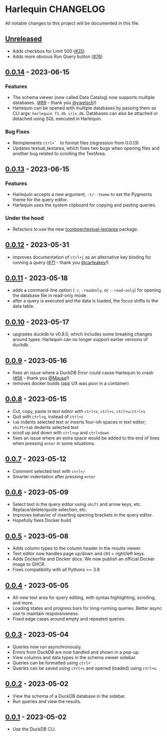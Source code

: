 # Harlequin CHANGELOG

All notable changes to this project will be documented in this file.

## [Unreleased]

-   Adds checkbox for Limit 500 ([#35](https://github.com/tconbeer/harlequin/issues/35))
-   Adds more obvious Run Query button ([#76](https://github.com/tconbeer/harlequin/issues/76))

## [0.0.14] - 2023-06-15

### Features

-   The schema viewer (now called Data Catalog) now supports multiple databases.
    ([#89](https://github.com/tconbeer/harlequin/issues/89) - thank you 
    [@ywelsch](https://github.com/ywelsch)!)
-   Harlequin can be opened with multiple databases by passing them as CLI args:
    `harlequin f1.db iris.db`. Databases can also be attached or detached using 
    SQL executed in Harlequin.

### Bug Fixes

-   Reimplements ``ctrl+` `` to format files (regression from 0.0.13)
-   Updates textual_textarea, which fixes two bugs when opening files
    and another bug related to scrolling the TextArea.

## [0.0.13] - 2023-06-15

### Features

-   Harlequin accepts a new argument, `-t/--theme` to set the Pygments theme for the query editor.
-   Harlequin uses the system clipboard for copying and pasting queries.

### Under the hood

-   Refactors to use the new [tconbeer/textual-textarea](https://github.com/tconbeer/textual-textarea) package.

## [0.0.12] - 2023-05-31

-   improves documentation of `ctrl+j` as an alternative key binding for running a query ([#71](https://github.com/tconbeer/harlequin/issues/71) - thank you [@carteakey](https://github.com/carteakey)!)

## [0.0.11] - 2023-05-18

-   adds a command-line option (`-r`, `-readonly`, or `--read-only`) for opening
    the database file in read-only mode.
-   after a query is executed and the data is loaded, the focus shifts to the data table.

## [0.0.10] - 2023-05-17

-   upgrades duckdb to v0.8.0, which includes some breaking changes around types. Harlequin can no longer support earlier versions of duckdb.

## [0.0.9] - 2023-05-16

-   fixes an issue where a DuckDB Error could cause Harlequin to crash ([#56](https://github.com/tconbeer/harlequin/issues/56) - thank you [@Mause](https://github.com/Mause)!)
-   removes docker builds (app UX was poor in a container)

## [0.0.8] - 2023-05-15

-   Cut, copy, paste in text editor with `ctrl+x`, `ctrl+c`, `ctrl+u/ctrl+v`
-   Quit with `ctrl+q`, instead of `ctrl+c`
-   `tab` indents selected text or inserts four-ish spaces in text editor; `shift+tab` dedents selected text
-   scroll up and down with `ctrl+up` and `ctrl+down`
-   fixes an issue where an extra space would be added to the end of lines when pressing `enter` in some situations.

## [0.0.7] - 2023-05-12

-   Comment selected text with `ctrl+/`
-   Smarter indentation after pressing `enter`

## [0.0.6] - 2023-05-09

-   Select text in the query editor using `shift` and arrow keys, etc. Replace/delete/quote selection, etc.
-   Improves behavior of inserting opening brackets in the query editor.
-   Hopefully fixes Docker build

## [0.0.5] - 2023-05-08

-   Adds column types to the column header in the results viewer.
-   Text editor now handles page up/down and ctrl + right/left keys.
-   Adds Dockerfile and Docker docs. We now publish an official Docker image to GHCR.
-   Fixes compatibility with all Pythons >= 3.8

## [0.0.4] - 2023-05-05

-   All-new text area for query editing, with syntax highlighting, scrolling, and more.
-   Loading states and progress bars for long-running queries. Better async use to maintain responsiveness.
-   Fixed edge cases around empty and repeated queries.

## [0.0.3] - 2023-05-04

-   Queries now run asynchronously.
-   Errors from DuckDB are now handled and shown in a pop-up.
-   View columns and data types in the schema viewer sidebar.
-   Queries can be formatted using ``ctrl+` ``.
-   Queries can be saved using `ctrl+s` and opened (loaded) using `ctrl+o`.

## [0.0.2] - 2023-05-02

-   View the schema of a DuckDB database in the sidebar.
-   Run queries and view the results.

## [0.0.1] - 2023-05-02

-   Use the DuckDB CLI.

[Unreleased]: https://github.com/tconbeer/harlequin/compare/0.0.14...HEAD

[0.0.14]: https://github.com/tconbeer/harlequin/compare/0.0.13...0.0.14

[0.0.13]: https://github.com/tconbeer/harlequin/compare/0.0.12...0.0.13

[0.0.12]: https://github.com/tconbeer/harlequin/compare/0.0.11...0.0.12

[0.0.11]: https://github.com/tconbeer/harlequin/compare/0.0.10...0.0.11

[0.0.10]: https://github.com/tconbeer/harlequin/compare/0.0.9...0.0.10

[0.0.9]: https://github.com/tconbeer/harlequin/compare/0.0.8...0.0.9

[0.0.8]: https://github.com/tconbeer/harlequin/compare/0.0.7...0.0.8

[0.0.7]: https://github.com/tconbeer/harlequin/compare/0.0.6...0.0.7

[0.0.6]: https://github.com/tconbeer/harlequin/compare/0.0.5...0.0.6

[0.0.5]: https://github.com/tconbeer/harlequin/compare/0.0.4...0.0.5

[0.0.4]: https://github.com/tconbeer/harlequin/compare/0.0.3...0.0.4

[0.0.3]: https://github.com/tconbeer/harlequin/compare/0.0.2...0.0.3

[0.0.2]: https://github.com/tconbeer/harlequin/compare/0.0.1...0.0.2

[0.0.1]: https://github.com/tconbeer/harlequin/compare/39e26b6dda462cd430eda69daf5ef7157dac4da6...0.0.1
